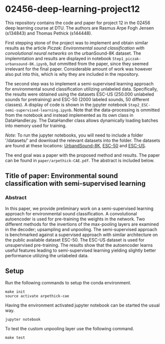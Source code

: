 # 02456-deep-learning-project12
This repository contains the code and paper for project 12 in the 02456 deep learning course at DTU. The authors are Rasmus Arpe Fogh Jensen (s134843) and Thomas Pethick (s144448). 

First stepping stone of the project was to implement and obtain similar results as the article *Piczak: Environmental sound classification with convolutional neural networks* on the urbanSound-8K dataset. The implemntation and results are displayed in notebook `Step1_piczak-urbansound-8K.ipynb`, but ommitted from the paper, since they seemed irrelevant for the final paper. Considerable amount of work was however also put into this, which is why they are included in the repository. 

The second step was to implement a semi-supervised learning approach for environmental sound classification utilizing unlabeled data. Specifically, the results were obtained using the datasets ESC-US (250.000 unlabeled sounds for pretraining) and ESC-50 (2000 labeled sounds, 50 different classes). A display of code is shown in the jypyter notebook `Step2_ESC-semi-supervised-learning.ipynb`. Note that the data-processing is ommitted from the notebook and instead implemented as its own class in DataHandler.py. The DataHandler class allows dynamically loading batches into memory used for training. 

*Note:* To run the jupyter notebooks, you will need to include a folder '/datasets/' and download the relevant datasets into the folder. The datasets are found at these locations: [UrbandSound-8K](https://serv.cusp.nyu.edu/projects/urbansounddataset/urbansound8k.html), [ESC-50](https://github.com/karoldvl/ESC-50) and [ESC-US](https://dataverse.harvard.edu/dataset.xhtml?persistentId=doi:10.7910/DVN/YDEPUT).

The end goal was a paper with the proposed method and results. The paper can be found in `paper/arpethick-CAE.pdf`. The abstract is included below. 


## Title of paper: Environmental sound classification with semi-supervised learning
### Abstract
In this paper, we provide preliminary work on a semi-supervised learning approach for environmental sound classification. A convolutional autoencoder is used for pre-training the weights in the network. Two different methods for the invertions of the max-pooling layers are examined in the decoder; upsampling and unpooling. The semi-supervised approach is benchmarked against a supervised approach with similar architecture on the public available dataset ESC-50. The ESC-US dataset is used for unsupervised pre-training. The results show that the autoencoder learns useful features leading to semi-supervised learning yielding slightly better performance utilizing the unlabeled data.

## Setup

Run the following commands to setup the conda environment.

```
make init
source activate arpethick-cae
```

Having the environment activated jupyter notebook can be started the usual way.

```
jupyter notebook
```

To test the custom unpooling layer use the following command.

```
make test
```

